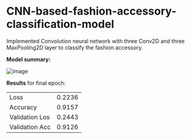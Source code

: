 # CNN-based-fashion-accessory-classification-model
Implemented Convolution neural network with three Conv2D and three MaxPooling2D layer to classify the fashion accessory.

**Model summary:**

![image](https://user-images.githubusercontent.com/42925930/129488276-09e23890-3f23-4881-9c20-41c0124caaf9.png)




**Results** for final epoch: 

|   |  |
| ------------- | ------- |
| Loss          | 0.2236  |
| Accuracy      | 0.9157  |
| Validation Los| 0.2443  |
| Validation Acc| 0.9126  |

